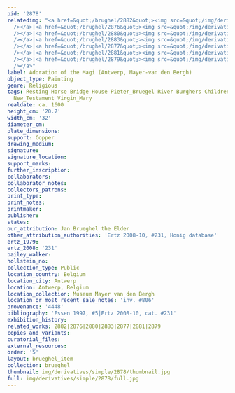 ```yaml
---
pid: '2878'
relatedimg: "<a href=&quot;/brughel/2882&quot;><img src=&quot;/img/derivatives/simple/2882/thumbnail.jpg&quot;
  /></a>|<a href=&quot;/brughel/2876&quot;><img src=&quot;/img/derivatives/simple/2876/thumbnail.jpg&quot;
  /></a>|<a href=&quot;/brughel/2880&quot;><img src=&quot;/img/derivatives/simple/2880/thumbnail.jpg&quot;
  /></a>|<a href=&quot;/brughel/2883&quot;><img src=&quot;/img/derivatives/simple/2883/thumbnail.jpg&quot;
  /></a>|<a href=&quot;/brughel/2877&quot;><img src=&quot;/img/derivatives/simple/2877/thumbnail.jpg&quot;
  /></a>|<a href=&quot;/brughel/2881&quot;><img src=&quot;/img/derivatives/simple/2881/thumbnail.jpg&quot;
  /></a>|<a href=&quot;/brughel/2879&quot;><img src=&quot;/img/derivatives/simple/2879/thumbnail.jpg&quot;
  /></a>"
label: Adoration of the Magi (Antwerp, Mayer-van den Bergh)
object_type: Painting
genre: Religious
tags: Resting Horse Bridge House Pieter_Bruegel River Burghers Children Soldiers Christ
  New_Testament Virgin_Mary
realdate: ca. 1600
height_cm: '20.7'
width_cm: '32'
diameter_cm: 
plate_dimensions: 
support: Copper
drawing_medium: 
signature: 
signature_location: 
support_marks: 
further_inscription: 
collaborators: 
collaborator_notes: 
collectors_patrons: 
print_type: 
print_notes: 
printmaker: 
publisher: 
states: 
our_attribution: Jan Brueghel the Elder
other_attribution_authorities: 'Ertz 2008-10, #231, Honig database'
ertz_1979: 
ertz_2008: '231'
bailey_walker: 
hollstein_no: 
collection_type: Public
location_country: Belgium
location_city: Antwerp
location: Antwerp, Belgium
location_collection: Museum Mayer van den Bergh
location_or_most_recent_sale_notes: 'inv. #806'
provenance: '4448'
bibliography: 'Essen 1997, #5|Ertz 2008-10, cat. #231'
exhibition_history: 
related_works: 2882|2876|2880|2883|2877|2881|2879
copies_and_variants: 
curatorial_files: 
external_resources: 
order: '5'
layout: brueghel_item
collection: brueghel
thumbnail: img/derivatives/simple/2878/thumbnail.jpg
full: img/derivatives/simple/2878/full.jpg
---
```

